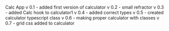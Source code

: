 Calc App
v 0.1 - added first version of calculator 
v 0.2 - small refractor 
v 0.3 - added Calc hook to calculator1 
v 0.4 - added correct types
v 0.5 - created calculator typescript class 
v 0.6 - making proper calculator with classes
v 0.7 - grid css added to calculator